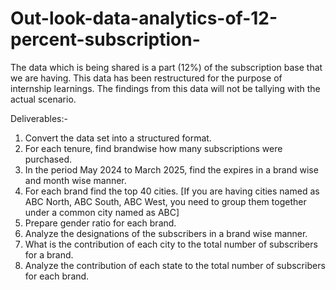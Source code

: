 # Out-look-data-analytics-of-12-percent-subscription-
The data which is being shared is a part (12%) of the subscription base that we are having. This data has been restructured for the purpose of internship learnings. The findings from this data will not be tallying with the actual scenario. 

Deliverables:-

1. Convert the data set into a structured format.
2. For each tenure, find brandwise how many subscriptions were purchased.
3. In the period May 2024 to March 2025, find the expires in a brand wise and month wise manner.
4. For each brand find the top 40 cities. [If you are having cities named as ABC North, ABC South, ABC West, you need to group them together under a common city named as ABC]
5. Prepare gender ratio for each brand.
6. Analyze the designations of the subscribers in a brand wise manner.
7. What is the contribution of each city to the total number of subscribers for a brand.
8. Analyze the contribution of each state to the total number of subscribers for each brand.
